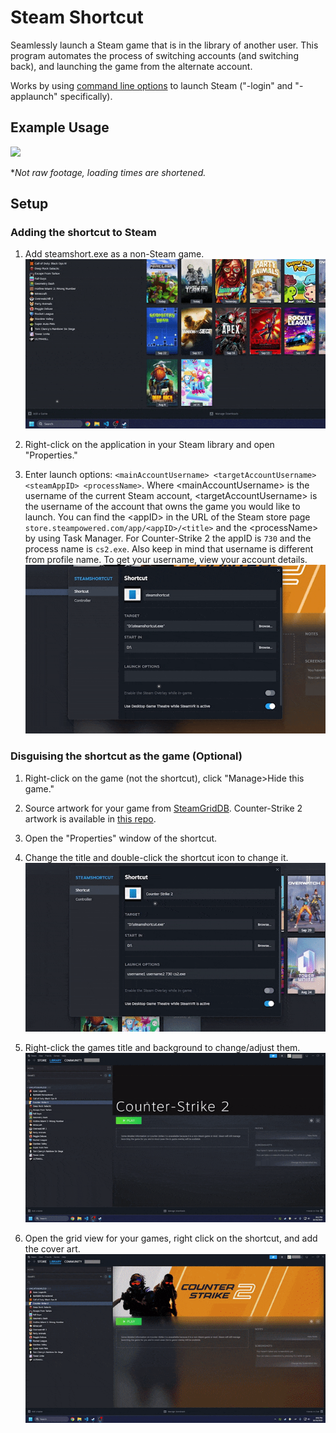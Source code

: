 # Steam Shortcut
Seamlessly launch a Steam game that is in the library of another user. This program automates the process of switching accounts (and switching back), and launching the game from the alternate account.

Works by using [command line options](https://developer.valvesoftware.com/wiki/Command_line_options#Steam) to launch Steam ("-login" and "-applaunch" specifically).

## Example Usage
![](readme-gifs/exampleusage.gif)

**Not raw footage, loading times are shortened.*

## Setup
### Adding the shortcut to Steam
   1) Add steamshort.exe as a non-Steam game.
   ![](readme-gifs/addnonsteamgame.gif)

   2) Right-click on the application in your Steam library and open "Properties."
   3) Enter launch options: `<mainAccountUsername> <targetAccountUsername> <steamAppID> <processName>`. Where \<mainAccountUsername> is the username of the current Steam account, \<targetAccountUsername> is the username of the account that owns the game you would like to launch. You can find the \<appID> in the URL of the Steam store page `store.steampowered.com/app/<appID>/<title>` and the \<processName> by using Task Manager. For Counter-Strike 2 the appID is `730` and the process name is `cs2.exe`. Also keep in mind that username is different from profile name. To get your username, view your account details.
   ![](readme-gifs/setlaunchoptions.gif)

### Disguising the shortcut as the game (Optional)
1) Right-click on the game (not the shortcut), click "Manage>Hide this game."
2) Source artwork for your game from [SteamGridDB](https://www.steamgriddb.com/). Counter-Strike 2 artwork is available in [this repo](https://github.com/jblsp/steamshortcut/tree/main/cs2_artwork).
3) Open the "Properties" window of the shortcut.
4) Change the title and double-click the shortcut icon to change it.
![](readme-gifs/addicon.gif)

5) Right-click the games title and background to change/adjust them.
![](readme-gifs/changebackground.gif)

6) Open the grid view for your games, right click on the shortcut, and add the cover art.
![](readme-gifs/changecover.gif)